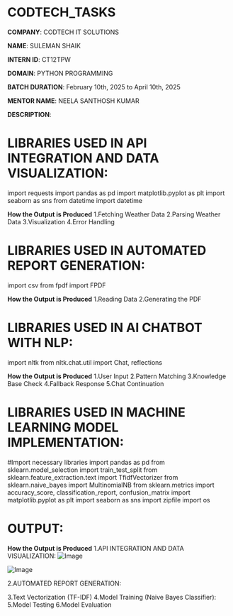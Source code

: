 # CODTECH_TASKS
**COMPANY**: CODTECH IT SOLUTIONS

**NAME**: SULEMAN SHAIK

**INTERN ID**: CT12TPW

**DOMAIN**: PYTHON PROGRAMMING

**BATCH DURATION**: February 10th, 2025 to April 10th, 2025

**MENTOR NAME**: NEELA SANTHOSH KUMAR

**DESCRIPTION**:

# LIBRARIES USED IN API INTEGRATION AND DATA VISUALIZATION:
import requests
import pandas as pd
import matplotlib.pyplot as plt
import seaborn as sns
from datetime import datetime

**How the Output is Produced**
1.Fetching Weather Data
2.Parsing Weather Data
3.Visualization
4.Error Handling

# LIBRARIES USED IN AUTOMATED REPORT GENERATION:
import csv
from fpdf import FPDF

**How the Output is Produced**
1.Reading Data
2.Generating the PDF

# LIBRARIES USED IN AI CHATBOT WITH NLP:
import nltk
from nltk.chat.util import Chat, reflections

**How the Output is Produced**
1.User Input
2.Pattern Matching
3.Knowledge Base Check
4.Fallback Response
5.Chat Continuation

# LIBRARIES USED IN MACHINE LEARNING MODEL IMPLEMENTATION:
#Import necessary libraries
import pandas as pd
from sklearn.model_selection import train_test_split
from sklearn.feature_extraction.text import TfidfVectorizer
from sklearn.naive_bayes import MultinomialNB
from sklearn.metrics import accuracy_score, classification_report, confusion_matrix
import matplotlib.pyplot as plt
import seaborn as sns
import zipfile
import os

# OUTPUT:
**How the Output is Produced**
1.API INTEGRATION AND DATA VISUALIZATION:
![Image](https://github.com/user-attachments/assets/5a51d3cd-a68f-4645-af1a-c66c0b64c4d4)

![Image](https://github.com/user-attachments/assets/0be2835e-3d2c-46b9-bb8b-bda5acedf779)

2.AUTOMATED REPORT GENERATION:

3.Text Vectorization (TF-IDF)
4.Model Training (Naive Bayes Classifier):
5.Model Testing
6.Model Evaluation

